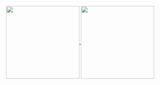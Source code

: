 
<a href="https://github.com/anuraghazra/github-readme-stats">
  <img height=200 align="center" src="https://github-readme-stats.vercel.app/api?username=goriiin"/>
</a>
<a href="https://github.com/anuraghazra/convoychat">
  <img height=200 align="center" src="https://github-readme-stats.vercel.app/api/top-langs?username=goriiin&exclude_repo='go-park-mail-ru/2024_2_kotyari'&layout=compact&langs_count=8&card_width=320&hide=HTML,CSS"/>
</a>

